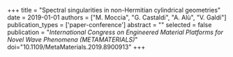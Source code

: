 +++
title = "Spectral singularities in non-Hermitian cylindrical geometries"
date = 2019-01-01
authors = ["M. Moccia", "G. Castaldi", "A. Alù", "V. Galdi"]
publication_types = ['paper-conference']
abstract = ""
selected = false
publication = "*International Congress on Engineered Material Platforms for Novel Wave Phenomena (METAMATERIALS)*"
doi="10.1109/MetaMaterials.2019.8900913"
+++
